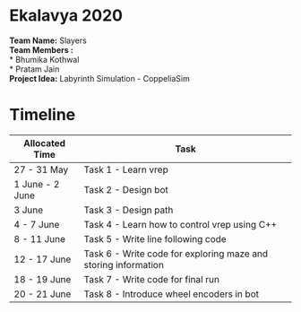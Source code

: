 # Ekalavya 2020 
**Team Name:** Slayers    
**Team Members :**    
       * Bhumika Kothwal           
       * Pratam Jain    
**Project Idea:** Labyrinth Simulation - CoppeliaSim         
# Timeline    
Allocated Time | Task
-------------- | ----
27 - 31 May | Task 1 - Learn vrep
1  June - 2 June | Task 2 - Design bot 
3 June | Task 3 - Design path
4 - 7 June | Task 4 - Learn how to control vrep using C++
8 - 11  June | Task 5 - Write line following code
12  - 17 June | Task 6 - Write code for exploring maze and storing information
18 - 19 June | Task 7 - Write code for final run
20 - 21 June | Task 8 - Introduce wheel encoders in bot

